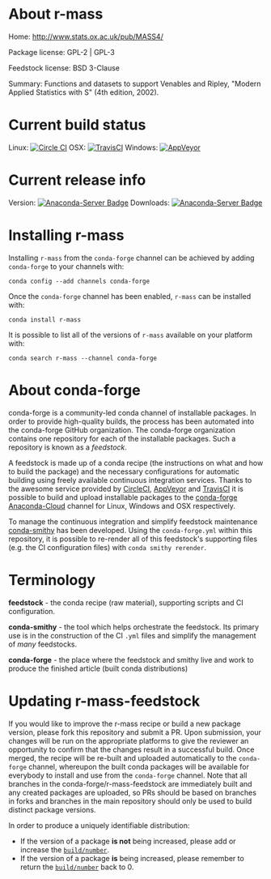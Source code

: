 About r-mass
============

Home: http://www.stats.ox.ac.uk/pub/MASS4/

Package license: GPL-2 | GPL-3

Feedstock license: BSD 3-Clause

Summary: Functions and datasets to support Venables and Ripley, "Modern Applied Statistics with S" (4th edition, 2002).



Current build status
====================

Linux: [![Circle CI](https://circleci.com/gh/conda-forge/r-mass-feedstock.svg?style=shield)](https://circleci.com/gh/conda-forge/r-mass-feedstock)
OSX: [![TravisCI](https://travis-ci.org/conda-forge/r-mass-feedstock.svg?branch=master)](https://travis-ci.org/conda-forge/r-mass-feedstock)
Windows: [![AppVeyor](https://ci.appveyor.com/api/projects/status/github/conda-forge/r-mass-feedstock?svg=True)](https://ci.appveyor.com/project/conda-forge/r-mass-feedstock/branch/master)

Current release info
====================
Version: [![Anaconda-Server Badge](https://anaconda.org/conda-forge/r-mass/badges/version.svg)](https://anaconda.org/conda-forge/r-mass)
Downloads: [![Anaconda-Server Badge](https://anaconda.org/conda-forge/r-mass/badges/downloads.svg)](https://anaconda.org/conda-forge/r-mass)

Installing r-mass
=================

Installing `r-mass` from the `conda-forge` channel can be achieved by adding `conda-forge` to your channels with:

```
conda config --add channels conda-forge
```

Once the `conda-forge` channel has been enabled, `r-mass` can be installed with:

```
conda install r-mass
```

It is possible to list all of the versions of `r-mass` available on your platform with:

```
conda search r-mass --channel conda-forge
```


About conda-forge
=================

conda-forge is a community-led conda channel of installable packages.
In order to provide high-quality builds, the process has been automated into the
conda-forge GitHub organization. The conda-forge organization contains one repository
for each of the installable packages. Such a repository is known as a *feedstock*.

A feedstock is made up of a conda recipe (the instructions on what and how to build
the package) and the necessary configurations for automatic building using freely
available continuous integration services. Thanks to the awesome service provided by
[CircleCI](https://circleci.com/), [AppVeyor](http://www.appveyor.com/)
and [TravisCI](https://travis-ci.org/) it is possible to build and upload installable
packages to the [conda-forge](https://anaconda.org/conda-forge)
[Anaconda-Cloud](http://docs.anaconda.org/) channel for Linux, Windows and OSX respectively.

To manage the continuous integration and simplify feedstock maintenance
[conda-smithy](http://github.com/conda-forge/conda-smithy) has been developed.
Using the ``conda-forge.yml`` within this repository, it is possible to re-render all of
this feedstock's supporting files (e.g. the CI configuration files) with ``conda smithy rerender``.


Terminology
===========

**feedstock** - the conda recipe (raw material), supporting scripts and CI configuration.

**conda-smithy** - the tool which helps orchestrate the feedstock.
                   Its primary use is in the construction of the CI ``.yml`` files
                   and simplify the management of *many* feedstocks.

**conda-forge** - the place where the feedstock and smithy live and work to
                  produce the finished article (built conda distributions)


Updating r-mass-feedstock
=========================

If you would like to improve the r-mass recipe or build a new
package version, please fork this repository and submit a PR. Upon submission,
your changes will be run on the appropriate platforms to give the reviewer an
opportunity to confirm that the changes result in a successful build. Once
merged, the recipe will be re-built and uploaded automatically to the
`conda-forge` channel, whereupon the built conda packages will be available for
everybody to install and use from the `conda-forge` channel.
Note that all branches in the conda-forge/r-mass-feedstock are
immediately built and any created packages are uploaded, so PRs should be based
on branches in forks and branches in the main repository should only be used to
build distinct package versions.

In order to produce a uniquely identifiable distribution:
 * If the version of a package **is not** being increased, please add or increase
   the [``build/number``](http://conda.pydata.org/docs/building/meta-yaml.html#build-number-and-string).
 * If the version of a package **is** being increased, please remember to return
   the [``build/number``](http://conda.pydata.org/docs/building/meta-yaml.html#build-number-and-string)
   back to 0.
